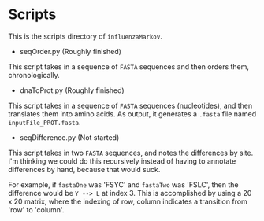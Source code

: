 # Scripts

This is the scripts directory of `influenzaMarkov`.

*  seqOrder.py (Roughly finished)

This script takes in a sequence of `FASTA` sequences and then orders them, chronologically.

*  dnaToProt.py (Roughly finished)

This script takes in a sequence of `FASTA` sequences (nucleotides), and then translates them into amino acids. As output, it generates a `.fasta` file named `inputFile_PROT.fasta`.

*  seqDifference.py (Not started)

This script takes in two `FASTA` sequences, and notes the differences by site. I'm thinking we could do this recursively instead of having to annotate differences by hand, because that would suck.

For example, if `fastaOne` was 'FSYC' and `fastaTwo` was 'FSLC', then the difference would be `Y --> L` at index 3. This is accomplished by using a 20 x 20 matrix, where the indexing of row, column indicates a transition from 'row' to 'column'.
